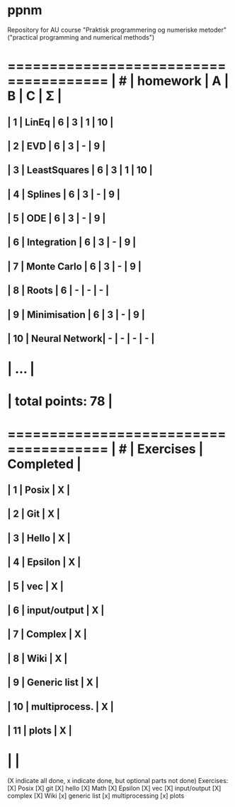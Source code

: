 # ppnm
Repository for AU course "Praktisk programmering og numeriske metoder" ("practical programming and numerical methods")

 ======================================
| #  | homework      | A | B | C | Σ   |
 ======================================
| 1  | LinEq         | 6 | 3 | 1 | 10  |
---------------------------------------
| 2  | EVD           | 6 | 3 | - |  9  |
---------------------------------------
| 3  | LeastSquares  | 6 | 3 | 1 |  10 |
---------------------------------------
| 4  | Splines       | 6 | 3 | - |  9  |
---------------------------------------
| 5  | ODE           | 6 | 3 | - |  9  |
---------------------------------------
| 6  | Integration   | 6 | 3 | - |  9  |
---------------------------------------
| 7  | Monte Carlo   | 6 | 3 | - |  9  |
---------------------------------------
| 8  | Roots	     | 6 | - | - |  -  |
---------------------------------------
| 9  | Minimisation  | 6 | 3 | - |  9  |
---------------------------------------
| 10 | Neural Network| - | - | - |  -  |
---------------------------------------
|              ...                     |
 ======================================
|                    total points: 78  |
 ======================================

 ======================================
| #  | Exercises     | Completed       |
 ======================================
| 1  | Posix	     | X               |
---------------------------------------
| 2  | Git	     | X               |
---------------------------------------
| 3  | Hello	     | X               |
---------------------------------------
| 4  | Epsilon	     | X               |
---------------------------------------
| 5  | vec           | X	       |
---------------------------------------
| 6  | input/output  | X 	       |
---------------------------------------
| 7  | Complex	     | X 	       |
---------------------------------------
| 8  | Wiki 	     | X 	       |
---------------------------------------
| 9  | Generic list  | X 	       |
---------------------------------------
| 10 | multiprocess. | X 	       |
---------------------------------------
| 11 | plots	     | X 	       |
---------------------------------------
|				       |
 ======================================
(X indicate all done, x indicate done, but optional parts not done)
Exercises:
[X] Posix
[X] git
[X] hello
[X] Math
[X] Epsilon
[X] vec
[X] input/output
[X] complex
[X] Wiki
[x] generic list
[x] multiprocessing
[x] plots

